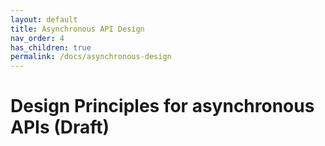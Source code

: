 ```yaml
---
layout: default
title: Asynchronous API Design
nav_order: 4
has_children: true
permalink: /docs/asynchronous-design
---
```


Design Principles for asynchronous APIs (Draft)
==============================================